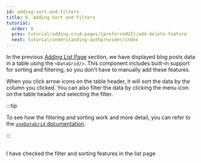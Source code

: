 ```yaml
---
id: adding-sort-and-filters
title: 6. Adding Sort and Filters
tutorial:
  order: 0
  prev: tutorial/adding-crud-pages/{preferredUI}/add-delete-feature
  next: tutorial/understanding-authprovider/index
---
```


In the previous [Adding List Page](/docs/tutorial/adding-crud-pages/mui/index) section, we have displayed blog posts data in a table using the `<DataGrid/>`. This component includes built-in support for sorting and filtering, so you don't have to manually add these features.

When you click arrow icons on the table header, it will sort the data by the column you clicked. You can also filter the data by clicking the menu icon on the table header and selecting the filter.

:::tip

To see how the filtering and sorting work and more detail, you can refer to the [`useDataGrid` documentation](/docs/api-reference/mui/hooks/useDataGrid/).

:::

<br/>

<Checklist>

<ChecklistItem id="add-search-and-filters-mui">
I have checked the filter and sorting features in the list page
</ChecklistItem>

</Checklist>
